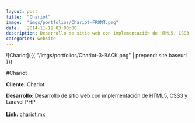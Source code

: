 ```yaml
---
layout:	post
title:	"Chariot"
image:	"imgs/portfolios/Chariot-FRONT.png"
date:   2014-11-19 03:00:00
description: Desarrollo de sitio web con implementación de HTML5, CSS3 y Laravel PHP
categories: website
---
```

![Chariot]({{ "/imgs/portfolios/Chariot-3-BACK.png" | prepend: site.baseurl }})

#Chariot

**Cliente:** Chariot

**Desarrollo:** Desarrollo de sitio web con implementación de HTML5, CSS3 y Laravel PHP
<br><br>
**Link:**
<a class="link" href="http://chariot.mx/" target="blank"> chariot.mx</a>